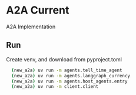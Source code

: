 
# A2A Current

A2A Implementation


## Run

Create venv, and download from pyproject.toml

```bash
  (new_a2a) uv run -m agents.tell_time_agent
  (new_a2a) uv run -m agents.langgraph_currency
  (new_a2a) uv run -m agents.host_agents.entry
  (new_a2a) uv run -m client.client
```
    